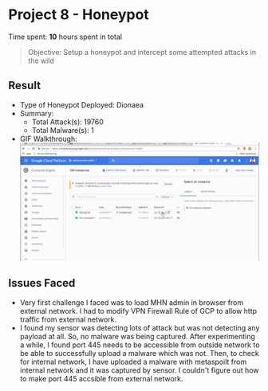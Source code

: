 # Project 8 - Honeypot

Time spent: **10** hours spent in total

> Objective: Setup a honeypot and intercept some attempted attacks in the wild

## Result

- Type of Honeypot Deployed: Dionaea
- Summary:
  - Total Attack(s): 19760
  - Total Malware(s): 1
- GIF Walkthrough: ![Live Capture](/capture/live_capture.gif)

## Issues Faced

- Very first challenge I faced was to load MHN admin in browser from external network. I had to modify VPN Firewall Rule of GCP to allow http traffic from external network.
- I found my sensor was detecting lots of attack but was not detecting any payload at all. So, no malware was being captured. After experimenting a while, I found port 445 needs to be accessible from outside network to be able to successfully upload a malware which was not. Then, to check for internal network, I have uploaded a malware with metaspoilt from internal network and it was captured by sensor. I couldn't figure out how to make port 445 accsible from external network.

